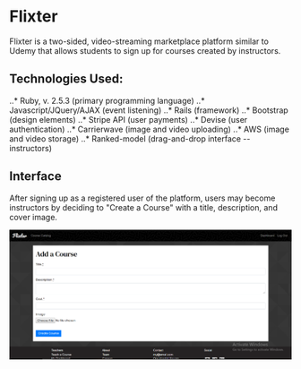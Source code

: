 Flixter
=======

Flixter is a two-sided, video-streaming marketplace platform similar to Udemy that allows students to sign up for courses created by instructors.

Technologies Used:
------------------

..* Ruby, v. 2.5.3 (primary programming language)
..* Javascript/JQuery/AJAX (event listening)
..* Rails (framework)
..* Bootstrap (design elements)
..* Stripe API (user payments)
..* Devise (user authentication)
..* Carrierwave (image and video uploading)
..* AWS (image and video storage)
..* Ranked-model (drag-and-drop interface --instructors)

Interface
---------

After signing up as a registered user of the platform, users may become instructors by deciding to "Create a Course" with a title, description, and cover image.

![](images/create.PNG)






